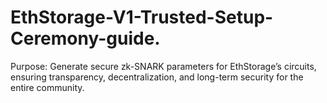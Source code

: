 # EthStorage-V1-Trusted-Setup-Ceremony-guide.
Purpose: Generate secure zk-SNARK parameters for EthStorage’s circuits, ensuring transparency, decentralization, and long-term security for the entire community.
